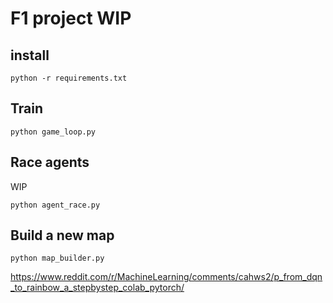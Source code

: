 # F1 project WIP

## install

```
python -r requirements.txt
```

## Train

```
python game_loop.py
```

## Race agents

WIP

```
python agent_race.py
```

## Build a new map

```
python map_builder.py
```


https://www.reddit.com/r/MachineLearning/comments/cahws2/p_from_dqn_to_rainbow_a_stepbystep_colab_pytorch/
